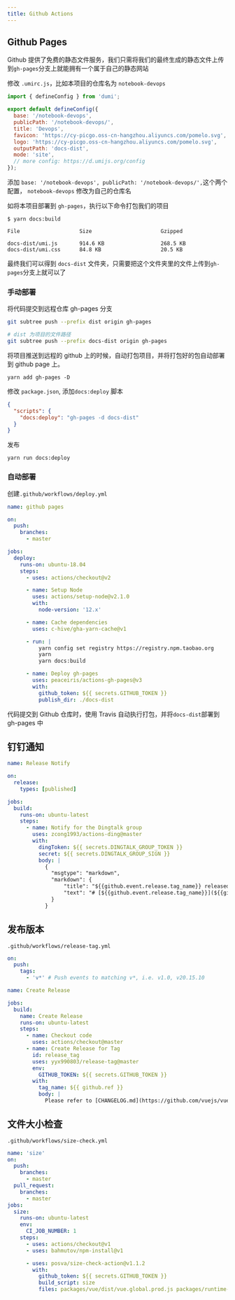 ```yaml
---
title: Github Actions
---
```


## Github Pages

Github 提供了免费的静态文件服务，我们只需将我们的最终生成的静态文件上传到`gh-pages`分支上就能拥有一个属于自己的静态网站

修改 `.umirc.js`，比如本项目的仓库名为 `notebook-devops`

```js
import { defineConfig } from 'dumi';

export default defineConfig({
  base: '/notebook-devops',
  publicPath: '/notebook-devops/',
  title: 'Devops',
  favicon: 'https://cy-picgo.oss-cn-hangzhou.aliyuncs.com/pomelo.svg',
  logo: 'https://cy-picgo.oss-cn-hangzhou.aliyuncs.com/pomelo.svg',
  outputPath: 'docs-dist',
  mode: 'site',
  // more config: https://d.umijs.org/config
});
```

添加 `base: '/notebook-devops', publicPath: '/notebook-devops/',`这个两个配置， `notebook-devops` 修改为自己的仓库名

如将本项目部署到 `gh-pages`，执行以下命令打包我们的项目

```shell
$ yarn docs:build

File                   Size                      Gzipped

docs-dist/umi.js       914.6 KB                  268.5 KB
docs-dist/umi.css      84.8 KB                   20.5 KB
```

最终我们可以得到 `docs-dist` 文件夹，只需要把这个文件夹里的文件上传到`gh-pages`分支上就可以了

### 手动部署

将代码提交到远程仓库 gh-pages 分支

```bash
git subtree push --prefix dist origin gh-pages

# dist 为项目的文件路径
git subtree push --prefix docs-dist origin gh-pages
```

将项目推送到远程的 github 上的时候，自动打包项目，并将打包好的包自动部署到 github page 上。

```shell
yarn add gh-pages -D
```

修改 `package.json`, 添加`docs:deploy` 脚本

```json
{
  "scripts": {
    "docs:deploy": "gh-pages -d docs-dist"
  }
}
```

发布

```shell
yarn run docs:deploy
```

### 自动部署

创建`.github/workflows/deploy.yml`

```yml
name: github pages

on:
  push:
    branches:
      - master

jobs:
  deploy:
    runs-on: ubuntu-18.04
    steps:
      - uses: actions/checkout@v2

      - name: Setup Node
        uses: actions/setup-node@v2.1.0
        with:
          node-version: '12.x'

      - name: Cache dependencies
        uses: c-hive/gha-yarn-cache@v1

      - run: |
          yarn config set registry https://registry.npm.taobao.org
          yarn
          yarn docs:build

      - name: Deploy gh-pages
        uses: peaceiris/actions-gh-pages@v3
        with:
          github_token: ${{ secrets.GITHUB_TOKEN }}
          publish_dir: ./docs-dist
```

代码提交到 Github 仓库时，使用 Travis 自动执行打包，并将`docs-dist`部署到 gh-pages 中

## 钉钉通知

```yml
name: Release Notify

on:
  release:
    types: [published]

jobs:
  build:
    runs-on: ubuntu-latest
    steps:
      - name: Notify for the Dingtalk group
        uses: zcong1993/actions-ding@master
        with:
          dingToken: ${{ secrets.DINGTALK_GROUP_TOKEN }}
          secret: ${{ secrets.DINGTALK_GROUP_SIGN }}
          body: |
            {
              "msgtype": "markdown",
              "markdown": {
                  "title": "${{github.event.release.tag_name}} released",
                  "text": "# [${{github.event.release.tag_name}}](${{github.event.release.html_url}}) released:\n${{github.event.release.body}}"
              }
            }
```

## 发布版本

`.github/workflows/release-tag.yml`

```yml
on:
  push:
    tags:
      - 'v*' # Push events to matching v*, i.e. v1.0, v20.15.10

name: Create Release

jobs:
  build:
    name: Create Release
    runs-on: ubuntu-latest
    steps:
      - name: Checkout code
        uses: actions/checkout@master
      - name: Create Release for Tag
        id: release_tag
        uses: yyx990803/release-tag@master
        env:
          GITHUB_TOKEN: ${{ secrets.GITHUB_TOKEN }}
        with:
          tag_name: ${{ github.ref }}
          body: |
            Please refer to [CHANGELOG.md](https://github.com/vuejs/vue-next/blob/master/CHANGELOG.md) for details.
```

## 文件大小检查

`.github/workflows/size-check.yml`

```yml
name: 'size'
on:
  push:
    branches:
      - master
  pull_request:
    branches:
      - master
jobs:
  size:
    runs-on: ubuntu-latest
    env:
      CI_JOB_NUMBER: 1
    steps:
      - uses: actions/checkout@v1
      - uses: bahmutov/npm-install@v1

      - uses: posva/size-check-action@v1.1.2
        with:
          github_token: ${{ secrets.GITHUB_TOKEN }}
          build_script: size
          files: packages/vue/dist/vue.global.prod.js packages/runtime-dom/dist/runtime-dom.global.prod.js packages/size-check/dist/size-check.global.prod.js
```

